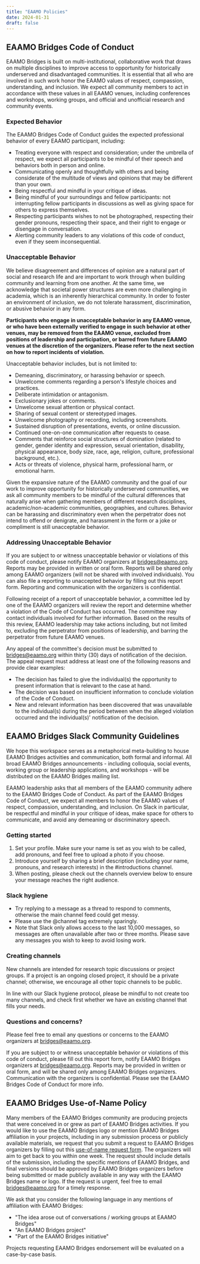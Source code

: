 ```yaml
---
title: "EAAMO Policies"
date: 2024-01-31
draft: false
---
```


## EAAMO Bridges Code of Conduct

EAAMO Bridges is built on multi-institutional, collaborative work that draws on multiple disciplines to improve access to opportunity for historically underserved and disadvantaged communities. It is essential that all who are involved in such work honor the EAAMO values of respect, compassion, understanding, and inclusion. We expect all community members to act in accordance with these values in all EAAMO venues, including conferences and workshops, working groups, and official and unofficial research and community events.

### Expected Behavior
The EAAMO Bridges Code of Conduct guides the expected professional behavior of every EAAMO participant, including:
- Treating everyone with respect and consideration; under the umbrella of respect, we expect all participants to be mindful of their speech and behaviors both in person and online.
- Communicating openly and thoughtfully with others and being considerate of the multitude of views and opinions that may be different than your own.
- Being respectful and mindful in your critique of ideas.
- Being mindful of your surroundings and fellow participants: not interrupting fellow participants in discussions as well as giving space for others to express themselves.
- Respecting participants wishes to not be photographed, respecting their gender pronouns, respecting their space, and their right to engage or disengage in conversation.
- Alerting community leaders to any violations of this code of conduct, even if they seem inconsequential.

### Unacceptable Behavior
We believe disagreement and differences of opinion are a natural part of social and research life and are important to work through when building community and learning from one another. At the same time, we acknowledge that societal power structures are even more challenging in academia, which is an inherently hierarchical community. In order to foster an environment of inclusion, we do not tolerate harassment, discrimination, or abusive behavior in any form.

**Participants who engage in unacceptable behavior in any EAAMO venue, or who have been externally verified to engage in such behavior at other venues, may be removed from the EAAMO venue, excluded from positions of leadership and participation, or barred from future EAAMO venues at the discretion of the organizers. Please refer to the next section on how to report incidents of violation.**

Unacceptable behavior includes, but is not limited to:
- Demeaning, discriminatory, or harassing behavior or speech.
- Unwelcome comments regarding a person's lifestyle choices and practices.
- Deliberate intimidation or antagonism.
- Exclusionary jokes or comments.
- Unwelcome sexual attention or physical contact.
- Sharing of sexual content or stereotyped images.
- Unwelcome photography or recording, including screenshots.
- Sustained disruption of presentations, events, or online discussion.
- Continued one-on-one communication after requests to cease.
- Comments that reinforce social structures of domination (related to gender, gender identity and expression, sexual orientation, disability, physical appearance, body size, race, age, religion, culture, professional background, etc.).
- Acts or threats of violence, physical harm, professional harm, or emotional harm.

Given the expansive nature of the EAAMO community and the goal of our work to improve opportunity for historically underserved communities, we ask all community members to be mindful of the cultural differences that naturally arise when gathering members of different research disciplines, academic/non-academic communities, geographies, and cultures. Behavior can be harassing and discriminatory even when the perpetrator does not intend to offend or denigrate, and harassment in the form or a joke or compliment is still unacceptable behavior.

### Addressing Unacceptable Behavior
If you are subject to or witness unacceptable behavior or violations of this code of conduct, please notify EAAMO organizers at bridges@eaamo.org. Reports may be provided in written or oral form. Reports will be shared only among EAAMO organizers (will not be shared with involved individuals). You can also file a reporting to unaccepted behavior by filling out this report form. Reporting and communication with the organizers is confidential.

Following receipt of a report of unacceptable behavior, a committee led by one of the EAAMO organizers will review the report and determine whether a violation of the Code of Conduct has occurred. The committee may contact individuals involved for further information. Based on the results of this review, EAAMO leadership may take actions including, but not limited to, excluding the perpetrator from positions of leadership, and barring the perpetrator from future EAAMO venues.

Any appeal of the committee's decision must be submitted to bridges@eaamo.org within thirty (30) days of notification of the decision. The appeal request must address at least one of the following reasons and provide clear examples:
- The decision has failed to give the individual(s) the opportunity to present information that is relevant to the case at hand.
- The decision was based on insufficient information to conclude violation of the Code of Conduct.
- New and relevant information has been discovered that was unavailable to the individual(s) during the period between when the alleged violation occurred and the individual(s)' notification of the decision.

## EAAMO Bridges Slack Community Guidelines

We hope this workspace serves as a metaphorical meta-building to house EAAMO Bridges activities and communication, both formal and informal. All broad EAAMO Bridges announcements - including colloquia, social events, working group or leadership applications, and workshops - will be distributed on the EAAMO Bridges mailing list.

EAAMO leadership asks that all members of the EAAMO community adhere to the EAAMO Bridges Code of Conduct. As part of the EAAMO Bridges Code of Conduct, we expect all members to honor the EAAMO values of respect, compassion, understanding, and inclusion. On Slack in particular, be respectful and mindful in your critique of ideas, make space for others to communicate, and avoid any demeaning or discriminatory speech.

### Getting started
1. Set your profile. Make sure your name is set as you wish to be called, add pronouns, and feel free to upload a photo if you choose.
2. Introduce yourself by sharing a brief description (including your name, pronouns, and research interests) in the #introductions channel.
3. When posting, please check out the channels overview below to ensure your message reaches the right audience.

### Slack hygiene
- Try replying to a message as a thread to respond to comments, otherwise the main channel feed could get messy.
- Please use the @channel tag extremely sparingly.
- Note that Slack only allows access to the last 10,000 messages, so messages are often unavailable after two or three months. Please save any messages you wish to keep to avoid losing work.

### Creating channels
New channels are intended for research topic discussions or project groups. If a project is an ongoing closed project, it should be a private channel; otherwise, we encourage all other topic channels to be public.

In line with our Slack hygiene protocol, please be mindful to not create too many channels, and check first whether we have an existing channel that fills your needs.

### Questions and concerns?
Please feel free to email any questions or concerns to the EAAMO organizers at bridges@eaamo.org.

If you are subject to or witness unacceptable behavior or violations of this code of conduct, please fill out this report form, notify EAAMO Bridges organizers at bridges@eaamo.org. Reports may be provided in written or oral form, and will be shared only among EAAMO Bridges organizers. Communication with the organizers is confidential. Please see the EAAMO Bridges Code of Conduct for more info.

## EAAMO Bridges Use-of-Name Policy

Many members of the EAAMO Bridges community are producing projects that were conceived in or grew as part of EAAMO Bridges activities. If you would like to use the EAAMO Bridges logo or mention EAAMO Bridges affiliation in your projects, including in any submission process or publicly available materials, we request that you submit a request to EAAMO Bridges organizers by filling out this [use-of-name request form](https://docs.google.com/forms/d/e/1FAIpQLSdvgglo-QAsjW0qD63OIHqsO4Hpht1Tlp7pr-DsXBKEUPS-_Q/viewform?usp=sf_link). The organizers will aim to get back to you within one week. The request should include details of the submission, including the specific mentions of EAAMO Bridges, and final versions should be approved by EAAMO Bridges organizers before being submitted or made publicly available in any way with the EAAMO Bridges name or logo. If the request is urgent, feel free to email bridges@eaamo.org for a timely response.

We ask that you consider the following language in any mentions of affiliation with EAAMO Bridges:

- "The idea arose out of conversations / working groups at EAAMO Bridges"
- "An EAAMO Bridges project"
- "Part of the EAAMO Bridges initiative"

Projects requesting EAAMO Bridges endorsement will be evaluated on a case-by-case basis.